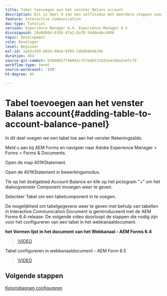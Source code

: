 ```yaml
---
title: Tabel toevoegen aan het venster Balans account
description: Dit is deel 9 van een zelfstudie met meerdere stappen voor het maken van uw eerste interactieve communicatiedocument. In dit deel voegen we een tabel toe aan het deelvenster Rekenbalans.
feature: Interactive Communication
doc-type: Tutorial
version: Experience Manager 6.4, Experience Manager 6.5
discoiquuid: 28a9d88d-635b-47a2-8a78-54ddeabc4406
topic: Development
role: Developer
level: Beginner
exl-id: 1e43c459-8824-40e8-8f05-24b8b0646346
duration: 454
source-git-commit: 03b68057748892c757e0b5315d3a41d0a2e4fc79
workflow-type: tm+mt
source-wordcount: '159'
ht-degree: 0%

---
```


# Tabel toevoegen aan het venster Balans account{#adding-table-to-account-balance-panel}

In dit deel voegen we een tabel toe aan het venster Rekeningsaldo.

Meld u aan bij AEM Forms en navigeer naar Adobe Experience Manager > Forms > Forms &amp; Documents.

Open de map 401KStatement.

Open de 401KStatement in bewerkingsmodus.

Tik op het doelgebied Account Balance en klik op het pictogram &quot;+&quot; om het dialoogvenster Component invoegen weer te geven.

Selecteer Tabel om een tabelcomponent in te voegen.

De mogelijkheid om tabelgegevens weer te geven met behulp van tabellen in Interactive Communication Document is geïntroduceerd met de AEM Forms 6.4-release. De volgende video doorloopt de stappen die nodig zijn voor het configureren van een tabel in het webkanaaldocument.

**het Vormen lijst in het document van het Webkanaal - AEM Forms 6.4**

>[!VIDEO](https://video.tv.adobe.com/v/22360?quality=12&learn=on)

Tabel configureren in webkanaaldocument - AEM Form 6.5

>[!VIDEO](https://video.tv.adobe.com/v/27847?quality=12&learn=on)

## Volgende stappen

[Kolomdiagram configureren](./partten.md)
